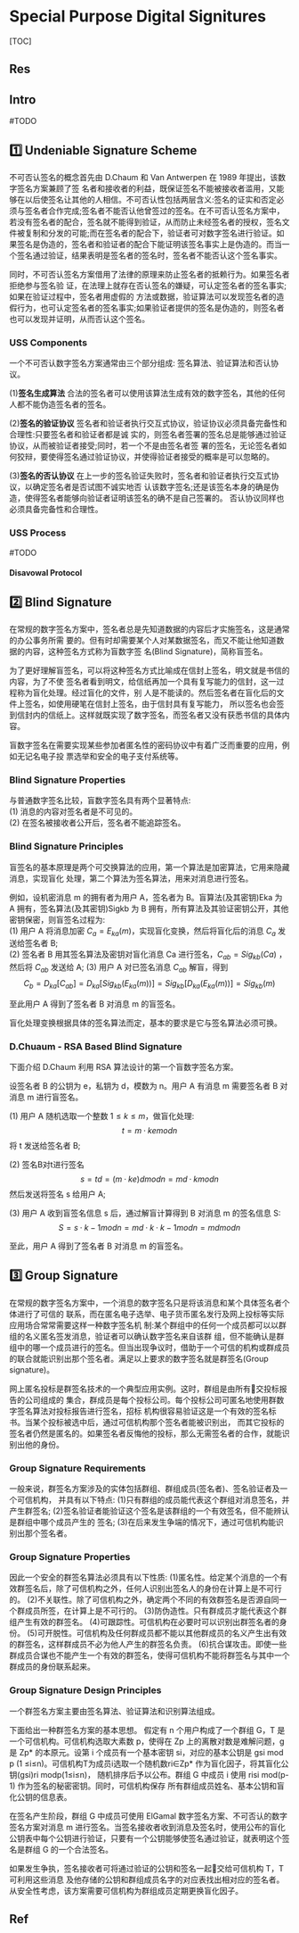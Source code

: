 # Special Purpose Digital Signitures

[TOC]



## Res


## Intro
#TODO 



## 1️⃣ Undeniable Signature Scheme
不可否认签名的概念首先由 D.Chaum 和 Van Antwerpen 在 1989 年提出，该数字签名方案兼顾了签 名者和接收者的利益，既保证签名不能被接收者滥用，又能够在以后使签名让其他的人相信。不可否认性包括两层含义:签名的证实和否定必须与签名者合作完成;签名者不能否认他曾签过的签名。在不可否认签名方案中，若没有签名者的配合，签名就不能得到验证，从而防止未经签名者的授权，签名文件被复制和分发的可能;而在签名者的配合下，验证者可对数字签名进行验证。如果签名是伪造的，签名者和验证者的配合下能证明该签名事实上是伪造的。而当一个签名通过验证，结果表明是签名者的签名时，签名者不能否认这个签名事实。

同时，不可否认签名方案借用了法律的原理来防止签名者的抵赖行为。如果签名者拒绝参与签名验 证，在法理上就存在否认签名的嫌疑，可认定签名者的签名事实;如果在验证过程中，签名者用虚假的 方法或数据，验证算法可以发现签名者的造假行为，也可认定签名者的签名事实;如果验证者提供的签名是伪造的，则签名者也可以发现并证明，从而否认这个签名。


### USS Components 
一个不可否认数字签名方案通常由三个部分组成: 签名算法、验证算法和否认协议。 

(1)**签名生成算法**
合法的签名者可以使用该算法生成有效的数字签名，其他的任何人都不能伪造签名者的签名。 

(2)**签名的验证协议**
签名者和验证者执行交互式协议，验证协议必须具备完备性和合理性:只要签名者和验证者都是诚 实的，则签名者签署的签名总是能够通过验证协议，从而被验证者接受;同时，若一个不是由签名者签 署的签名，无论签名者如何狡辩，要使得签名通过验证协议，并使得验证者接受的概率是可以忽略的。 

(3)**签名的否认协议**
在上一步的签名验证失败时，签名者和验证者执行交互式协议，以确定签名者是否试图不诚实地否 认该数字签名;还是该签名本身的确是伪造，使得签名者能够向验证者证明该签名的确不是自己签署的。 否认协议同样也必须具备完备性和合理性。


### USS Process

#TODO 

#### Disavowal Protocol



## 2️⃣ Blind Signature
在常规的数字签名方案中，签名者总是先知道数据的内容后才实施签名，这是通常的办公事务所需 要的。但有时却需要某个人对某数据签名，而又不能让他知道数据的内容，这种签名方式称为盲数字签 名(Blind Signature)，简称盲签名。

为了更好理解盲签名，可以将这种签名方式比喻成在信封上签名，明文就是书信的内容，为了不使 签名者看到明文，给信纸再加一个具有复写能力的信封，这一过程称为盲化处理。经过盲化的文件，别 人是不能读的。然后签名者在盲化后的文件上签名，如使用硬笔在信封上签名，由于信封具有复写能力， 所以签名也会签到信封内的信纸上。这样就既实现了数字签名，而签名者又没有获悉书信的具体内容。

盲数字签名在需要实现某些参加者匿名性的密码协议中有着广泛而重要的应用，例如无记名电子投 票选举和安全的电子支付系统等。


### Blind Signature Properties
与普通数字签名比较，盲数字签名具有两个显著特点:  
(1) 消息的内容对签名者是不可见的。  
(2) 在签名被接收者公开后，签名者不能追踪签名。 


### Blind Signature Principles
盲签名的基本原理是两个可交换算法的应用，第一个算法是加密算法，它用来隐藏消息，实现盲化 处理，第二个算法为签名算法，用来对消息进行签名。  

例如，设机密消息 m 的拥有者为用户 A，签名者为 B。盲算法(及其密钥)Eka 为 A 拥有，签名算法(及其密钥)Sigkb 为 B 拥有，所有算法及其验证密钥公开，其他密钥保密，则盲签名过程为:  
(1) 用户 A 将消息加密 $C_a=E_{ka}(m)$，实现盲化变换，然后将盲化后的消息 $C_a$ 发送给签名者 B;  
(2) 签名者 B 用其签名算法及密钥对盲化消息 Ca 进行签名，$C_{ab}=Sig_{kb}(Ca)$ ，然后将 $C_{ab}$ 发送给 A; (3) 用户 A 对已签名消息 $C_{ab}$ 解盲，得到
$$C_b=D_{ka}[C_{ab}]=D_{ka}[Sig_{kb}(E_{ka}(m))]=Sig_{kb}[D_{ka}(E_{ka}(m))]=Sig_{kb}(m)$$

至此用户 A 得到了签名者 B 对消息 m 的盲签名。

盲化处理变换根据具体的签名算法而定，基本的要求是它与签名算法必须可换。


### D.Chuaum - RSA Based Blind Signature
下面介绍 D.Chaum 利用 RSA 算法设计的第一个盲数字签名方案。  

设签名者 B 的公钥为 e，私钥为 d，模数为 n。用户 A 有消息 m 需要签名者 B 对消息 m 进行盲签名。

(1) 用户 A 随机选取一个整数 $1≤k≤m$，做盲化处理:
$$t=m·ke mod n$$
将 t 发送给签名者 B;


(2) 签名B对t进行签名 $$s = td = (m·ke)d mod n=md·k mod n$$
然后发送将签名 s 给用户 A;


(3) 用户 A 收到盲签名信息 s 后，通过解盲计算得到 B 对消息 m 的签名信息 S:
$$S=s·k-1 mod n=md·k·k-1 mod n=md mod n$$

至此，用户 A 得到了签名者 B 对消息 m 的盲签名。




## 3️⃣ Group Signature
在常规的数字签名方案中，一个消息的数字签名只是将该消息和某个具体签名者个体进行了可信的 联系，而在匿名电子选举、电子货币匿名发行及网上投标等实际应用场合常常需要这样一种数字签名机 制:某个群组中的任何一个成员都可以以群组的名义匿名签发消息，验证者可以确认数字签名来自该群 组，但不能确认是群组中的哪一个成员进行的签名。但当出现争议时，借助于一个可信的机构或群成员 的联合就能识别出那个签名者。满足以上要求的数字签名就是群签名(Group signature)。

网上匿名投标是群签名技术的一个典型应用实例。这时，群组是由所有􏰀交投标报告的公司组成的 集合，群成员是每个投标公司。每个投标公司可匿名地使用群数字签名算法对投标报告进行签名，招标 机构很容易验证这是一个有效的签名标书。当某个投标被选中后，通过可信机构那个签名者能被识别出， 而其它投标的签名者仍然是匿名的。如果签名者反悔他的投标，那么无需签名者的合作，就能识别出他的身份。

### Group Signature Requirements
一般来说，群签名方案涉及的实体包括群组、群组成员(签名者)、签名验证者及一个可信机构， 并具有以下特点:
(1)只有群组的成员能代表这个群组对消息签名，并产生群签名;
(2)签名验证者能验证这个签名是该群组的一个有效签名，但不能辨认是群组中哪个成员产生的 签名;
(3)在后来发生争端的情况下，通过可信机构能识别出那个签名者。


### Group Signature Properties
因此一个安全的群签名算法必须具有以下性质: 
(1)匿名性。给定某个消息的一个有效群签名后，除了可信机构之外，任何人识别出签名人的身份在计算上是不可行的。
(2)不关联性。除了可信机构之外，确定两个不同的有效群签名是否源自同一个群成员所签，在计算上是不可行的。
(3)防伪造性。只有群成员才能代表这个群组产生有效的群签名。 
(4)可跟踪性。可信机构在必要时可以识别出群签名者的身份。
(5)可开脱性。可信机构及任何群成员都不能以其他群成员的名义产生出有效的群签名，这样群成员不必为他人产生的群签名负责。 
(6)抗合谋攻击。即使一些群成员合谋也不能产生一个有效的群签名，使得可信机构不能将群签名与其中一个群成员的身份联系起来。


### Group Signature Design Principles
一个群签名方案主要由签名算法、验证算法和识别算法组成。

下面给出一种群签名方案的基本思想。
假定有 n 个用户构成了一个群组 G，T 是一个可信机构。可信机构选取大素数 p，使得在 Zp 上的离散对数是难解问题，g 是 Zp\* 的本原元。设第 i 个成员有一个基本密钥 si，对应的基本公钥是 gsi mod p (1 ≤i≤n)。可信机构T为成员i选取一个随机数ri∈Zp\* 作为盲化因子，将其盲化公钥(gsi)ri modp(1≤i≤n)， 随机排序后予以公布。群组 G 中成员 i 使用 risi mod(p-1) 作为签名的秘密密钥。同时，可信机构保存 所有群组成员姓名、基本公钥和盲化公钥的信息表。

在签名产生阶段，群组 G 中成员可使用 ElGamal 数字签名方案、不可否认的数字签名方案对消息 m 进行签名。当签名接收者收到消息及签名时，使用公布的盲化公钥表中每个公钥进行验证，只要有一个公钥能够使签名通过验证，就表明这个签名是群组 G 的一个合法签名。

如果发生争执，签名接收者可将通过验证的公钥和签名一起􏰀交给可信机构 T，T 可利用这些消息 及他存储的公钥和群组成员名字的对应表找出相对应的签名者。从安全性考虑，该方案需要可信机构为群组成员定期更换盲化因子。



## Ref


